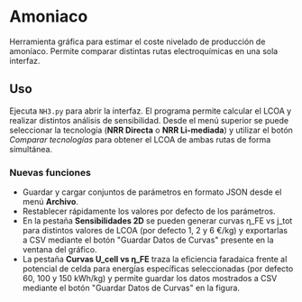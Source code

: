 # Amoniaco

Herramienta gráfica para estimar el coste nivelado de producción de amoníaco.
Permite comparar distintas rutas electroquímicas en una sola interfaz.

## Uso

Ejecuta `NH3.py` para abrir la interfaz. El programa permite calcular el LCOA y
realizar distintos análisis de sensibilidad. Desde el menú superior se puede
seleccionar la tecnología (**NRR Directa** o **NRR Li-mediada**) y utilizar el
botón *Comparar tecnologías* para obtener el LCOA de ambas rutas de forma
simultánea.

### Nuevas funciones

- Guardar y cargar conjuntos de parámetros en formato JSON desde el menú
  **Archivo**.
- Restablecer rápidamente los valores por defecto de los parámetros.
- En la pestaña **Sensibilidades 2D** se pueden generar curvas η_FE vs j_tot
  para distintos valores de LCOA (por defecto 1, 2 y 6 €/kg) y exportarlas a CSV
  mediante el botón "Guardar Datos de Curvas" presente en la ventana del
  gráfico.
- La pestaña **Curvas U_cell vs η_FE** traza la eficiencia faradaica frente al
  potencial de celda para energías específicas seleccionadas (por defecto
  60, 100 y 150 kWh/kg) y permite guardar los datos mostrados a CSV mediante el
  botón "Guardar Datos de Curvas" en la figura.
